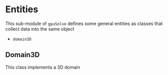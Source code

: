 # Entities

This sub-module of `gpuSolve` defines some general entities as classes that collect data into the same object

* `domain3D`


## Domain3D

This class implements a 3D domain 
